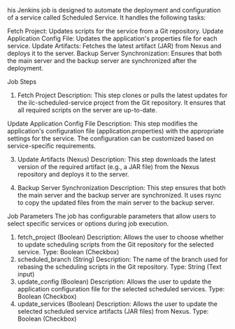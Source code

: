 his Jenkins job is designed to automate the deployment and configuration of a service called Scheduled Service. It handles the following tasks:

Fetch Project: Updates scripts for the service from a Git repository.
Update Application Config File: Updates the application's properties file for each service.
Update Artifacts: Fetches the latest artifact (JAR) from Nexus and deploys it to the server.
Backup Server Synchronization: Ensures that both the main server and the backup server are synchronized after the deployment.



Job Steps
1. Fetch Project
Description: This step clones or pulls the latest updates for the ilc-scheduled-service project from the Git repository. It ensures that all required scripts on the server are up-to-date.

 Update Application Config File
Description: This step modifies the application's configuration file (application.properties) with the appropriate settings for the service. The configuration can be customized based on service-specific requirements.


3. Update Artifacts (Nexus)
Description: This step downloads the latest version of the required artifact (e.g., a JAR file) from the Nexus repository and deploys it to the server.

4. Backup Server Synchronization
Description: This step ensures that both the main server and the backup server are synchronized. It uses rsync to copy the updated files from the main server to the backup server.

Job Parameters
The job has configurable parameters that allow users to select specific services or options during job execution.

1. fetch_project (Boolean)
Description: Allows the user to choose whether to update scheduling scripts from the Git repository for the selected service.
Type: Boolean (Checkbox)
2. scheduled_branch (String)
Description: The name of the branch used for rebasing the scheduling scripts in the Git repository.
Type: String (Text input)
3. update_config (Boolean)
Description: Allows the user to update the application configuration file for the selected scheduled services.
Type: Boolean (Checkbox)
4. update_services (Boolean)
Description: Allows the user to update the selected scheduled service artifacts (JAR files) from Nexus.
Type: Boolean (Checkbox)
